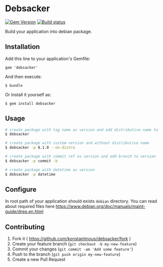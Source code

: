 # Debsacker

[![Gem Version](https://badge.fury.io/rb/debsacker.svg)](http://badge.fury.io/rb/debsacker)
[![Build status](https://travis-ci.org/konstantinous/debsacker.svg)](https://travis-ci.org/konstantinous/debsacker)

Build your application into debian package.

## Installation

Add this line to your application's Gemfile:

    gem 'debsacker'

And then execute:

    $ bundle

Or install it yourself as:

    $ gem install debsacker

## Usage

``` sh
# create package with tag name as version and add distributive name to version
$ debsacker

# create package with custom version and without distributive name
$ debsacker -p 0.1.0 --no-distro

# create package with commit ref as version and add branch to version
$ debsacker -p commit -b

# create package with datetime as version
$ debsacker -p datetime
```

## Configure

In root path of your application should exists `debian` directory. You can read about required files here https://www.debian.org/doc/manuals/maint-guide/dreq.en.html

## Contributing

1. Fork it ( https://github.com/konstantinous/debsacker/fork )
2. Create your feature branch (`git checkout -b my-new-feature`)
3. Commit your changes (`git commit -am 'Add some feature'`)
4. Push to the branch (`git push origin my-new-feature`)
5. Create a new Pull Request
